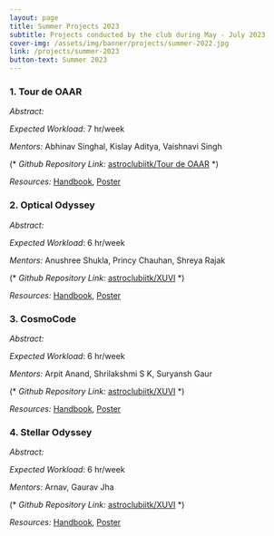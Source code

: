 ```yaml
---
layout: page
title: Summer Projects 2023
subtitle: Projects conducted by the club during May - July 2023
cover-img: /assets/img/banner/projects/summer-2022.jpg
link: /projects/summer-2023
button-text: Summer 2023
---
```


### 1. Tour de OAAR

*Abstract:*

*Expected Workload*: 7 hr/week

*Mentors:* Abhinav Singhal, Kislay Aditya, Vaishnavi Singh

(* *Github Repository Link:*  [astroclubiitk/Tour de OAAR](https://github.com/astroclubiitk/Tour-de-OAAR-2023) *)

*Resources:* <a href="/assets/docs/projects/2023/Tour_de_OAAR/Handbook.pdf" target="_blank">Handbook</a>, <a href="/assets/docs/projects/2023/Tour_de_OAAR/Poster.pdf" target="_blank">Poster</a>

### 2. Optical Odyssey

*Abstract:*

*Expected Workload*: 6 hr/week

*Mentors:* Anushree Shukla, Princy Chauhan, Shreya Rajak

(* *Github Repository Link:*  [astroclubiitk/XUVI](https://github.com/astroclubiitk/XUVI) *)

*Resources:* <a href="/assets/docs/projects/2023/Optical_Odyssey/Handbook.pdf" target="_blank">Handbook</a>, <a href="/assets/docs/projects/2023/Optical_Odyssey/Poster.pdf" target="_blank">Poster</a>

### 3. CosmoCode

*Abstract:* 

*Expected Workload*: 6 hr/week

*Mentors:* Arpit Anand, Shrilakshmi S K, Suryansh Gaur

(* *Github Repository Link:*  [astroclubiitk/XUVI](https://github.com/astroclubiitk/XUVI) *)

*Resources:* <a href="/assets/docs/projects/2023/CosmoCode/Handbook.pdf" target="_blank">Handbook</a>, <a href="/assets/docs/projects/2023/CosmoCode/Poster.pdf" target="_blank">Poster</a>

### 4. Stellar Odyssey

*Abstract:*

*Expected Workload*: 6 hr/week

*Mentors:* Arnav, Gaurav Jha

(* *Github Repository Link:*  [astroclubiitk/XUVI](https://github.com/astroclubiitk/XUVI) *)

*Resources:* <a href="/assets/docs/projects/2023/CosmoCode/Handbook.pdf" target="_blank">Handbook</a>, <a href="/assets/docs/projects/2023/Stellar_Odyssey/Poster.pdf" target="_blank">Poster</a>
